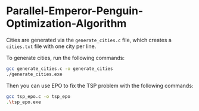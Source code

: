 # Parallel-Emperor-Penguin-Optimization-Algorithm

Cities are generated via the `generate_cities.c` file, which creates a `cities.txt` file with one city per line.

To generate cities, run the following commands:
```bash
gcc generate_cities.c -o generate_cities
./generate_cities.exe
```

Then you can use EPO to fix the TSP problem with the following commands:
```bash
gcc tsp_epo.c -o tsp_epo
.\tsp_epo.exe
```
